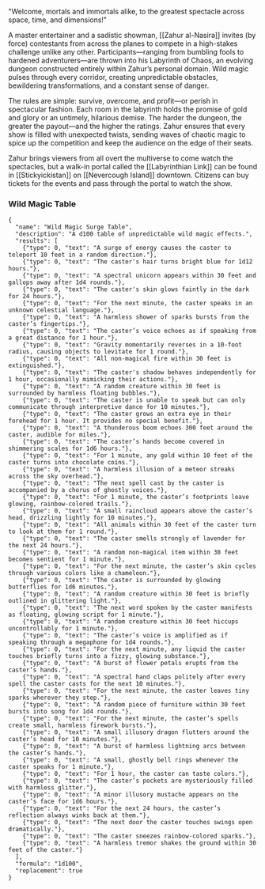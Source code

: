 "Welcome, mortals and immortals alike, to the greatest spectacle across space, time, and dimensions!"

A master entertainer and a sadistic showman, [[Zahur al-Nasira]] invites (by force) contestants from across the planes to compete in a high-stakes challenge unlike any other. Participants—ranging from bumbling fools to hardened adventurers—are thrown into his Labyrinth of Chaos, an evolving dungeon constructed entirely within Zahur’s personal domain. Wild magic pulses through every corridor, creating unpredictable obstacles, bewildering transformations, and a constant sense of danger.

The rules are simple: survive, overcome, and profit—or perish in spectacular fashion. Each room in the labyrinth holds the promise of gold and glory or an untimely, hilarious demise. The harder the dungeon, the greater the payout—and the higher the ratings. Zahur ensures that every show is filled with unexpected twists, sending waves of chaotic magic to spice up the competition and keep the audience on the edge of their seats.

Zahur brings viewers from all overt the multiverse to come watch the spectacles, but a walk-in portal called the [[Labyrinthian Link]] can be found in [[Stickyickistan]] on [[Nevercough Island]] downtown. Citizens can buy tickets for the events and pass through the portal to watch the show.

### Wild Magic Table

```
{
  "name": "Wild Magic Surge Table",
  "description": "A d100 table of unpredictable wild magic effects.",
  "results": [
    {"type": 0, "text": "A surge of energy causes the caster to teleport 10 feet in a random direction."},
    {"type": 0, "text": "The caster's hair turns bright blue for 1d12 hours."},
    {"type": 0, "text": "A spectral unicorn appears within 30 feet and gallops away after 1d4 rounds."},
    {"type": 0, "text": "The caster's skin glows faintly in the dark for 24 hours."},
    {"type": 0, "text": "For the next minute, the caster speaks in an unknown celestial language."},
    {"type": 0, "text": "A harmless shower of sparks bursts from the caster’s fingertips."},
    {"type": 0, "text": "The caster’s voice echoes as if speaking from a great distance for 1 hour."},
    {"type": 0, "text": "Gravity momentarily reverses in a 10-foot radius, causing objects to levitate for 1 round."},
    {"type": 0, "text": "All non-magical fire within 30 feet is extinguished."},
    {"type": 0, "text": "The caster's shadow behaves independently for 1 hour, occasionally mimicking their actions."},
    {"type": 0, "text": "A random creature within 30 feet is surrounded by harmless floating bubbles."},
    {"type": 0, "text": "The caster is unable to speak but can only communicate through interpretive dance for 10 minutes."},
    {"type": 0, "text": "The caster grows an extra eye in their forehead for 1 hour. It provides no special benefit."},
    {"type": 0, "text": "A thunderous boom echoes 300 feet around the caster, audible for miles."},
    {"type": 0, "text": "The caster’s hands become covered in shimmering scales for 1d6 hours."},
    {"type": 0, "text": "For 1 minute, any gold within 10 feet of the caster turns into chocolate coins."},
    {"type": 0, "text": "A harmless illusion of a meteor streaks across the sky overhead."},
    {"type": 0, "text": "The next spell cast by the caster is accompanied by a chorus of ghostly voices."},
    {"type": 0, "text": "For 1 minute, the caster’s footprints leave glowing, rainbow-colored trails."},
    {"type": 0, "text": "A small raincloud appears above the caster’s head, drizzling lightly for 10 minutes."},
    {"type": 0, "text": "All animals within 30 feet of the caster turn to look at them for 1 round."},
    {"type": 0, "text": "The caster smells strongly of lavender for the next 24 hours."},
    {"type": 0, "text": "A random non-magical item within 30 feet becomes sentient for 1 minute."},
    {"type": 0, "text": "For the next minute, the caster’s skin cycles through various colors like a chameleon."},
    {"type": 0, "text": "The caster is surrounded by glowing butterflies for 1d6 minutes."},
    {"type": 0, "text": "A random creature within 30 feet is briefly outlined in glittering light."},
    {"type": 0, "text": "The next word spoken by the caster manifests as floating, glowing script for 1 minute."},
    {"type": 0, "text": "A random creature within 30 feet hiccups uncontrollably for 1 minute."},
    {"type": 0, "text": "The caster’s voice is amplified as if speaking through a megaphone for 1d4 rounds."},
    {"type": 0, "text": "For the next minute, any liquid the caster touches briefly turns into a fizzy, glowing substance."},
    {"type": 0, "text": "A burst of flower petals erupts from the caster’s hands."},
    {"type": 0, "text": "A spectral hand claps politely after every spell the caster casts for the next 10 minutes."},
    {"type": 0, "text": "For the next minute, the caster leaves tiny sparks wherever they step."},
    {"type": 0, "text": "A random piece of furniture within 30 feet bursts into song for 1d4 rounds."},
    {"type": 0, "text": "For the next minute, the caster’s spells create small, harmless firework bursts."},
    {"type": 0, "text": "A small illusory dragon flutters around the caster’s head for 10 minutes."},
    {"type": 0, "text": "A burst of harmless lightning arcs between the caster’s hands."},
    {"type": 0, "text": "A small, ghostly bell rings whenever the caster speaks for 1 minute."},
    {"type": 0, "text": "For 1 hour, the caster can taste colors."},
    {"type": 0, "text": "The caster’s pockets are mysteriously filled with harmless glitter."},
    {"type": 0, "text": "A minor illusory mustache appears on the caster’s face for 1d6 hours."},
    {"type": 0, "text": "For the next 24 hours, the caster’s reflection always winks back at them."},
    {"type": 0, "text": "The next door the caster touches swings open dramatically."},
    {"type": 0, "text": "The caster sneezes rainbow-colored sparks."},
    {"type": 0, "text": "A harmless tremor shakes the ground within 30 feet of the caster."}
  ],
  "formula": "1d100",
  "replacement": true
}
```